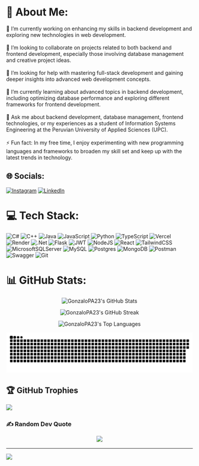 # 💫 About Me:
🔭 I’m currently working on enhancing my skills in backend development and exploring new technologies in web development.<br><br>👯 I’m looking to collaborate on projects related to both backend and frontend development, especially those involving database management and creative project ideas.<br><br>🤝 I’m looking for help with mastering full-stack development and gaining deeper insights into advanced web development concepts.<br><br>🌱 I’m currently learning about advanced topics in backend development, including optimizing database performance and exploring different frameworks for frontend development.<br><br>💬 Ask me about backend development, database management, frontend technologies, or my experiences as a student of Information Systems Engineering at the Peruvian University of Applied Sciences (UPC).<br><br>⚡ Fun fact: In my free time, I enjoy experimenting with new programming languages and frameworks to broaden my skill set and keep up with the latest trends in technology.


## 🌐 Socials:
[![Instagram](https://img.shields.io/badge/Instagram-%23E4405F.svg?logo=Instagram&logoColor=white)](https://instagram.com/gonzalo.amaya23) [![LinkedIn](https://img.shields.io/badge/LinkedIn-%230077B5.svg?logo=linkedin&logoColor=white)](https://linkedin.com/in/gonzalopa23) 

# 💻 Tech Stack:
![C#](https://img.shields.io/badge/c%23-%23239120.svg?style=for-the-badge&logo=csharp&logoColor=white) ![C++](https://img.shields.io/badge/c++-%2300599C.svg?style=for-the-badge&logo=c%2B%2B&logoColor=white) ![Java](https://img.shields.io/badge/java-%23ED8B00.svg?style=for-the-badge&logo=openjdk&logoColor=white) ![JavaScript](https://img.shields.io/badge/javascript-%23323330.svg?style=for-the-badge&logo=javascript&logoColor=%23F7DF1E) ![Python](https://img.shields.io/badge/python-3670A0?style=for-the-badge&logo=python&logoColor=ffdd54) ![TypeScript](https://img.shields.io/badge/typescript-%23007ACC.svg?style=for-the-badge&logo=typescript&logoColor=white) ![Vercel](https://img.shields.io/badge/vercel-%23000000.svg?style=for-the-badge&logo=vercel&logoColor=white) ![Render](https://img.shields.io/badge/Render-%46E3B7.svg?style=for-the-badge&logo=render&logoColor=white) ![.Net](https://img.shields.io/badge/.NET-5C2D91?style=for-the-badge&logo=.net&logoColor=white) ![Flask](https://img.shields.io/badge/flask-%23000.svg?style=for-the-badge&logo=flask&logoColor=white) ![JWT](https://img.shields.io/badge/JWT-black?style=for-the-badge&logo=JSON%20web%20tokens) ![NodeJS](https://img.shields.io/badge/node.js-6DA55F?style=for-the-badge&logo=node.js&logoColor=white) ![React](https://img.shields.io/badge/react-%2320232a.svg?style=for-the-badge&logo=react&logoColor=%2361DAFB) ![TailwindCSS](https://img.shields.io/badge/tailwindcss-%2338B2AC.svg?style=for-the-badge&logo=tailwind-css&logoColor=white) ![MicrosoftSQLServer](https://img.shields.io/badge/Microsoft%20SQL%20Server-CC2927?style=for-the-badge&logo=microsoft%20sql%20server&logoColor=white) ![MySQL](https://img.shields.io/badge/mysql-4479A1.svg?style=for-the-badge&logo=mysql&logoColor=white) ![Postgres](https://img.shields.io/badge/postgres-%23316192.svg?style=for-the-badge&logo=postgresql&logoColor=white) ![MongoDB](https://img.shields.io/badge/MongoDB-%234ea94b.svg?style=for-the-badge&logo=mongodb&logoColor=white) ![Postman](https://img.shields.io/badge/Postman-FF6C37?style=for-the-badge&logo=postman&logoColor=white) ![Swagger](https://img.shields.io/badge/-Swagger-%23Clojure?style=for-the-badge&logo=swagger&logoColor=white) ![Git](https://img.shields.io/badge/git-%23F05033.svg?style=for-the-badge&logo=git&logoColor=white)
# 📊 GitHub Stats:

<p align="center">
    <img src="https://github-readme-stats.vercel.app/api?username=GonzaloPA23&theme=dark&hide_border=false&include_all_commits=false&count_private=false" alt="GonzaloPA23's GitHub Stats" />
</p>

<p align="center">
    <img src="https://github-readme-streak-stats.herokuapp.com/?user=GonzaloPA23&theme=dark&hide_border=false" alt="GonzaloPA23's GitHub Streak" />
</p>

<p align="center">
    <img src="https://github-readme-stats.vercel.app/api/top-langs/?username=GonzaloPA23&theme=dark&hide_border=false&include_all_commits=false&count_private=false&layout=compact" alt="GonzaloPA23's Top Languages" />
</p>

<p align="center">
 <img width="1000" src="assets/github-snake.svg" alt="snake"/>
</p>

## 🏆 GitHub Trophies
![](https://github-profile-trophy.vercel.app/?username=GonzaloPA23&theme=juicyfresh&no-frame=false&no-bg=false&margin-w=4)

### ✍️ Random Dev Quote

<p align="center">
    <img src="https://quotes-github-readme.vercel.app/api?type=horizontal&theme=merko" />
</p>

---
[![](https://visitcount.itsvg.in/api?id=GonzaloPA23&icon=0&color=3)](https://visitcount.itsvg.in)

<!-- Proudly created with GPRM ( https://gprm.itsvg.in ) -->
